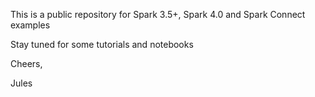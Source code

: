 This is a public repository for Spark 3.5+, Spark 4.0 and Spark Connect examples

Stay tuned for some tutorials  and notebooks

Cheers,

Jules
